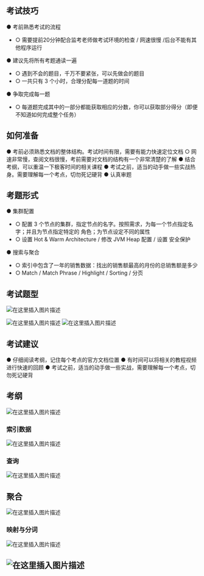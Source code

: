 ## 考试技巧
● 考前熟悉考试的流程

 - ○ 需要提前20分钟配合监考老师做考试环境的检查 / 网速很慢 /后台不能有其他程序运行

● 建议先将所有考题通读一遍

 - ○ 遇到不会的题目，千万不要紧张，可以先做会的题目
 - ○ 一共只有 3 个小时，合理分配每一道题的时间

● 争取完成每一题

 - ○ 每道题完成其中的一部分都能获取相应的分数，你可以获取部分得分（即便不知道如何完成整个任务）

## 如何准备
● 考前必须熟悉文档的整体结构。考试时间有限，需要有能力快速定位文档
○ 网速非常慢，查阅文档很慢，考前需要对文档的结构有一个非常清楚的了解
● 结合考纲，可以重温一下极客时间的相关课程
● 考试之前，适当的动手做一些实战热身。需要理解每一个考点，切勿死记硬背
● 认真审题


## 考题形式
● 集群配置

 - ○ 配置 3 个节点的集群，指定节点的名字。按照需求，为每一个节点指定名字；并且为节点指定特定的 角色；为节点设定不同的属性
 - ○ 设置 Hot & Warm Architecture / 修改 JVM Heap 配置 / 设置 安全保护

● 搜索与聚合

 - ○ 索引中包含了一年的销售数据：找出的销售额最高的月份的总销售额是多少
 - ○ Match / Match Phrase / Highlight / Sorting / 分页

## 考试题型
![在这里插入图片描述](https://img-blog.csdnimg.cn/20210322164805645.png?x-oss-process=image/watermark,type_ZmFuZ3poZW5naGVpdGk,shadow_10,text_aHR0cHM6Ly9ibG9nLmNzZG4ubmV0L3hpeGloYWhhbGVsZWhlaGU=,size_16,color_FFFFFF,t_70)

![在这里插入图片描述](https://img-blog.csdnimg.cn/20210322164823909.png?x-oss-process=image/watermark,type_ZmFuZ3poZW5naGVpdGk,shadow_10,text_aHR0cHM6Ly9ibG9nLmNzZG4ubmV0L3hpeGloYWhhbGVsZWhlaGU=,size_16,color_FFFFFF,t_70)
![在这里插入图片描述](https://img-blog.csdnimg.cn/20210322164837593.png?x-oss-process=image/watermark,type_ZmFuZ3poZW5naGVpdGk,shadow_10,text_aHR0cHM6Ly9ibG9nLmNzZG4ubmV0L3hpeGloYWhhbGVsZWhlaGU=,size_16,color_FFFFFF,t_70)
## 考试建议
● 仔细阅读考纲，记住每个考点的官方文档位置
● 有时间可以将相关的教程视频进行快速的回顾
● 考试之前，适当的动手做一些实战，需要理解每一个考点，切勿死记硬背

## 考纲
![在这里插入图片描述](https://img-blog.csdnimg.cn/20210322164916697.png?x-oss-process=image/watermark,type_ZmFuZ3poZW5naGVpdGk,shadow_10,text_aHR0cHM6Ly9ibG9nLmNzZG4ubmV0L3hpeGloYWhhbGVsZWhlaGU=,size_16,color_FFFFFF,t_70)
### 索引数据
![在这里插入图片描述](https://img-blog.csdnimg.cn/20210322164939197.png?x-oss-process=image/watermark,type_ZmFuZ3poZW5naGVpdGk,shadow_10,text_aHR0cHM6Ly9ibG9nLmNzZG4ubmV0L3hpeGloYWhhbGVsZWhlaGU=,size_16,color_FFFFFF,t_70)
### 查询
![在这里插入图片描述](https://img-blog.csdnimg.cn/20210322165156160.png?x-oss-process=image/watermark,type_ZmFuZ3poZW5naGVpdGk,shadow_10,text_aHR0cHM6Ly9ibG9nLmNzZG4ubmV0L3hpeGloYWhhbGVsZWhlaGU=,size_16,color_FFFFFF,t_70)
## 聚合
![在这里插入图片描述](https://img-blog.csdnimg.cn/20210322165232622.png?x-oss-process=image/watermark,type_ZmFuZ3poZW5naGVpdGk,shadow_10,text_aHR0cHM6Ly9ibG9nLmNzZG4ubmV0L3hpeGloYWhhbGVsZWhlaGU=,size_16,color_FFFFFF,t_70)
### 映射与分词
![在这里插入图片描述](https://img-blog.csdnimg.cn/20210322165317941.png?x-oss-process=image/watermark,type_ZmFuZ3poZW5naGVpdGk,shadow_10,text_aHR0cHM6Ly9ibG9nLmNzZG4ubmV0L3hpeGloYWhhbGVsZWhlaGU=,size_16,color_FFFFFF,t_70)
## ![在这里插入图片描述](https://img-blog.csdnimg.cn/20210322165706749.png?x-oss-process=image/watermark,type_ZmFuZ3poZW5naGVpdGk,shadow_10,text_aHR0cHM6Ly9ibG9nLmNzZG4ubmV0L3hpeGloYWhhbGVsZWhlaGU=,size_16,color_FFFFFF,t_70)

